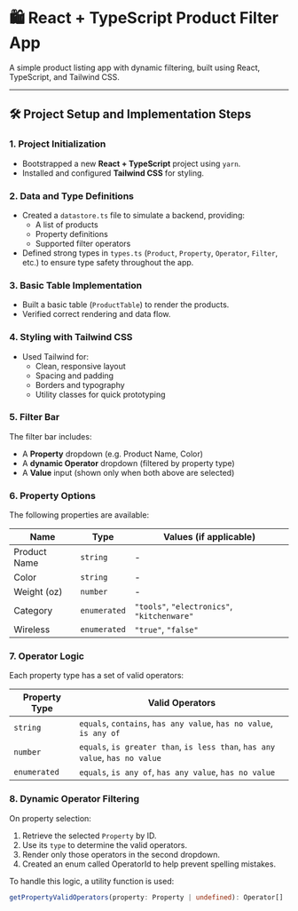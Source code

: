 # 🛍️ React + TypeScript Product Filter App

A simple product listing app with dynamic filtering, built using React, TypeScript, and Tailwind CSS.

---

## 🛠️ Project Setup and Implementation Steps

### 1. Project Initialization

- Bootstrapped a new **React + TypeScript** project using `yarn`.
- Installed and configured **Tailwind CSS** for styling.

### 2. Data and Type Definitions

- Created a `datastore.ts` file to simulate a backend, providing:
  - A list of products
  - Property definitions
  - Supported filter operators
- Defined strong types in `types.ts` (`Product`, `Property`, `Operator`, `Filter`, etc.) to ensure type safety throughout the app.

### 3. Basic Table Implementation

- Built a basic table (`ProductTable`) to render the products.
- Verified correct rendering and data flow.

### 4. Styling with Tailwind CSS

- Used Tailwind for:
  - Clean, responsive layout
  - Spacing and padding
  - Borders and typography
  - Utility classes for quick prototyping

### 5. Filter Bar

The filter bar includes:

- A **Property** dropdown (e.g. Product Name, Color)
- A **dynamic Operator** dropdown (filtered by property type)
- A **Value** input (shown only when both above are selected)

### 6. Property Options

The following properties are available:

| Name         | Type         | Values (if applicable)                      |
| ------------ | ------------ | ------------------------------------------- |
| Product Name | `string`     | -                                           |
| Color        | `string`     | -                                           |
| Weight (oz)  | `number`     | -                                           |
| Category     | `enumerated` | `"tools"`, `"electronics"`, `"kitchenware"` |
| Wireless     | `enumerated` | `"true"`, `"false"`                         |

### 7. Operator Logic

Each property type has a set of valid operators:

| Property Type | Valid Operators                                                              |
| ------------- | ---------------------------------------------------------------------------- |
| `string`      | `equals`, `contains`, `has any value`, `has no value`, `is any of`           |
| `number`      | `equals`, `is greater than`, `is less than`, `has any value`, `has no value` |
| `enumerated`  | `equals`, `is any of`, `has any value`, `has no value`                       |

### 8. Dynamic Operator Filtering

On property selection:

1. Retrieve the selected `Property` by ID.
2. Use its `type` to determine the valid operators.
3. Render only those operators in the second dropdown.
4. Created an enum called OperatorId to help prevent spelling mistakes.

To handle this logic, a utility function is used:

```ts
getPropertyValidOperators(property: Property | undefined): Operator[]
```
